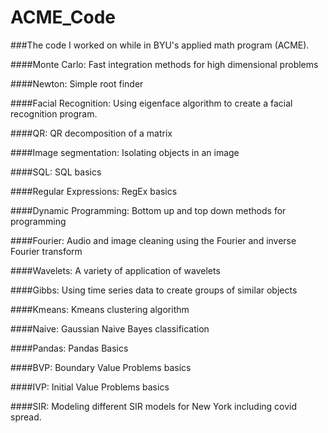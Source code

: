 # ACME_Code
###The code I worked on while in BYU's applied math program (ACME).

####Monte Carlo:
Fast integration methods for high dimensional problems

####Newton: 
Simple root finder

####Facial Recognition: 
Using eigenface algorithm to create a facial recognition program.
 
####QR: 
QR decomposition of a matrix

####Image segmentation: 
Isolating objects in an image

####SQL: 
SQL basics

####Regular Expressions: 
RegEx basics

####Dynamic Programming: 
Bottom up and top down methods for programming

####Fourier: 
Audio and image cleaning using the Fourier and inverse Fourier transform 

####Wavelets:
A variety of application of wavelets 

####Gibbs: 
Using time series data to create groups of similar objects

####Kmeans: 
Kmeans clustering algorithm

####Naive: 
Gaussian Naive Bayes classification

####Pandas: 
Pandas Basics

####BVP: 
Boundary Value Problems basics

####IVP: 
Initial Value Problems basics

####SIR: 
Modeling different SIR models for New York including covid spread. 

